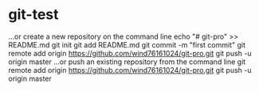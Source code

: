 # git-test
…or create a new repository on the command line
echo "# git-pro" >> README.md
git init
git add README.md
git commit -m "first commit"
git remote add origin https://github.com/wind76161024/git-pro.git
git push -u origin master
…or push an existing repository from the command line
git remote add origin https://github.com/wind76161024/git-pro.git
git push -u origin master
